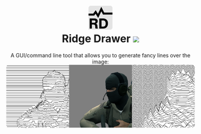 <h1 align="center">
  <img src="https://raw.githubusercontent.com/duschno/RidgeDrawer/main/docs/icon.png" alt="Ridge Drawer logo" height="64">
  <br/>
  Ridge Drawer
  <a href="https://github.com/duschno/RidgeDrawer/actions/workflows/main.yml"><img src="https://github.com/duschno/RidgeDrawer/actions/workflows/main.yml/badge.svg?branch=master&event=push"></a>
</h1>
<p align="center">
  A GUI/command line tool that allows you to generate fancy lines over the image:
  <img src="https://raw.githubusercontent.com/duschno/RidgeDrawer/main/docs/example.png" alt="Processed images example">
</p>
